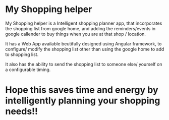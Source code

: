 # My Shopping helper

My Shopping helper is a Intelligent shopping planner app, that incorporates the shopping list from google home, and adding the reminders/events in google callender to buy things when you are at that shop / location.

It has a Web App available beutifully designed using Angular framework, to configure/ modify the shopping list other than using the google home to add to shopping list.

It also has the ability to send the shopping list to someone else/ yourself on a configurable timing.

# Hope this saves time and energy by intelligently planning your shopping needs!!



